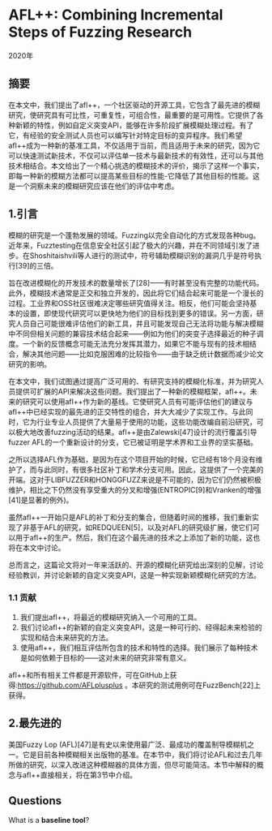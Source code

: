 # AFL++: Combining Incremental Steps of Fuzzing Research
2020年
## 摘要
在本文中，我们提出了afl++，一个社区驱动的开源工具，它包含了最先进的模糊研究，使研究具有可比性，可重复性，可组合性，最重要的是可用性。它提供了各种新颖的特性，例如自定义突变API，能够在许多阶段扩展模糊处理过程。有了它，有经验的安全测试人员也可以编写针对特定目标的变异程序。我们希望afl++成为一种新的基准工具，不仅适用于当前，而且适用于未来的研究，因为它可以快速测试新技术，不仅可以评估单一技术与最新技术的有效性，还可以与其他技术相结合。本文给出了一个精心挑选的模糊技术的评价，揭示了这样一个事实，即每一种新的模糊方法都可以提高某些目标的性能-它降低了其他目标的性能。这是一个洞察未来的模糊研究应该在他们的评估中考虑。

## 1.引言
模糊的研究是一个蓬勃发展的领域。Fuzzing以完全自动化的方式发现各种bug。近年来，Fuzztesting在信息安全社区引起了极大的兴趣，并在不同领域引发了进步。在Shoshitaishvili等人进行的测试中，符号辅助模糊识别的漏洞几乎是符号执行[39]的三倍。

旨在改进模糊化的开发技术的数量增长了[28]——有时甚至没有完整的功能代码。此外，模糊技术通常是正交和独立开发的，因此将它们结合起来可能是一个漫长的过程。工业界和OSS社区很难决定哪些研究值得关注。相反，他们可能会坚持基本的设置，即使现代研究可以更快地为他们的目标找到更多的错误。另一方面，研究人员自己可能很难评估他们的新工具，并且可能发现自己无法将功能与解决模糊中不同但相关问题的兼容技术结合起来——例如为他们的突变子选择最近的种子调度。一个新的反馈概念可能无法充分发挥其潜力，如果它不能与现有的技术相结合，解决其他问题——比如克服困难的比较指令——由于缺乏统计数据而减少论文研究的影响。

在本文中，我们试图通过提高广泛可用的、有研究支持的模糊化标准，并为研究人员提供可扩展的API来解决这些问题。我们提出了一种新的模糊框架，afl++。未来的研究可以使用afl++作为新的基线。它使研究人员有可能评估他们的建议与afl++中已经实现的最先进的正交特性的组合，并大大减少了实现工作。与此同时，它为行业专业人员提供了大量易于使用的功能，这些功能改编自前沿研究，可以极大地改善fuzzing活动的结果。afl++是由Zalewski[47]设计的流行覆盖引导fuzzer AFL的一个重新设计的分支，它已被证明是学术界和工业界的坚实基础。

之所以选择AFL作为基础，是因为在这个项目开始的时候，它已经有18个月没有维护了，而与此同时，有很多社区补丁和学术分支可用。因此，这提供了一个完美的开端。这对于LIBFUZZER和HONGGFUZZ来说是不可能的，因为它们仍然被积极维护，相比之下仍然没有享受重大的分叉和增强(ENTROPIC[9]和Vranken的增强[41]是显著的例外)。

虽然afl++一开始只是AFL的补丁和分支的集合，但随着时间的推移，我们重新实现了非基于AFL的研究，如REDQUEEN[5]，以及对AFL的研究级扩展，使它们可以用于afl++的生产。然后，我们在这个最先进的技术之上添加了新的功能，这也将在本文中讨论。

总而言之，这篇论文将对一年来活跃的、开源的模糊化研究给出深刻的见解，讨论经验教训，并讨论新颖的自定义突变API，这是一种实现新颖模糊化研究的方法。

### 1.1 贡献
1. 我们提出afl++，将最近的模糊研究纳入一个可用的工具。
2. 我们讨论afl++的新颖的自定义突变API，这是一种可行的、经得起未来检验的实现和结合未来研究的方法。
3. 使用afl++，我们相互评估所包含的技术和特性的选择。我们展示了每种技术是如何依赖于目标的——这对未来的研究非常有意义。

afl++和所有相关工件都是开源软件，可在GitHub上获得:https://github.com/AFLplusplus 。本研究的测试用例可在FuzzBench[22]上获得。

## 2.最先进的
美国Fuzzy Lop (AFL)[47]是有史以来使用最广泛、最成功的覆盖制导模糊机之一。它是目前各种模糊相关出版物的基准。在本节中，我们将讨论AFL和过去几年所做的研究，以深入改进这种模糊器的具体方面，但尽可能简洁。本节中解释的概念与afl++直接相关，将在第3节中介绍。





## Questions
What is a **baseline tool**?
